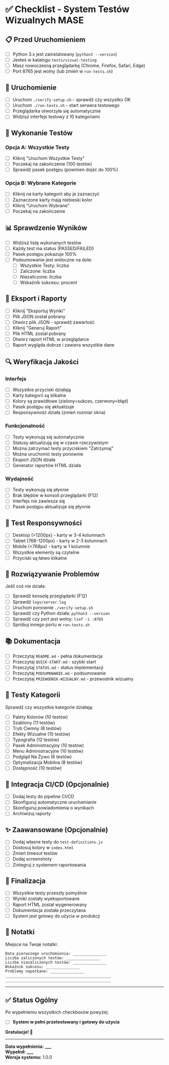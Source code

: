 # ✅ Checklist - System Testów Wizualnych MASE

## 📋 Przed Uruchomieniem

- [ ] Python 3.x jest zainstalowany (`python3 --version`)
- [ ] Jesteś w katalogu `tests/visual-testing`
- [ ] Masz nowoczesną przeglądarkę (Chrome, Firefox, Safari, Edge)
- [ ] Port 8765 jest wolny (lub zmień w `run-tests.sh`)

## 🚀 Uruchomienie

- [ ] Uruchom `./verify-setup.sh` - sprawdź czy wszystko OK
- [ ] Uruchom `./run-tests.sh` - start serwera testowego
- [ ] Przeglądarka otworzyła się automatycznie
- [ ] Widzisz interfejs testowy z 10 kategoriami

## 🧪 Wykonanie Testów

### Opcja A: Wszystkie Testy

- [ ] Kliknij "Uruchom Wszystkie Testy"
- [ ] Poczekaj na zakończenie (100 testów)
- [ ] Sprawdź pasek postępu (powinien dojść do 100%)

### Opcja B: Wybrane Kategorie

- [ ] Kliknij na karty kategorii aby je zaznaczyć
- [ ] Zaznaczone karty mają niebieski kolor
- [ ] Kliknij "Uruchom Wybrane"
- [ ] Poczekaj na zakończenie

## 📊 Sprawdzenie Wyników

- [ ] Widzisz listę wykonanych testów
- [ ] Każdy test ma status (PASSED/FAILED)
- [ ] Pasek postępu pokazuje 100%
- [ ] Podsumowanie jest widoczne na dole:
  - [ ] Wszystkie Testy: liczba
  - [ ] Zaliczone: liczba
  - [ ] Niezaliczone: liczba
  - [ ] Wskaźnik sukcesu: procent

## 💾 Eksport i Raporty

- [ ] Kliknij "Eksportuj Wyniki"
- [ ] Plik JSON został pobrany
- [ ] Otwórz plik JSON - sprawdź zawartość
- [ ] Kliknij "Generuj Raport"
- [ ] Plik HTML został pobrany
- [ ] Otwórz raport HTML w przeglądarce
- [ ] Raport wygląda dobrze i zawiera wszystkie dane

## 🔍 Weryfikacja Jakości

### Interfejs

- [ ] Wszystkie przyciski działają
- [ ] Karty kategorii są klikalne
- [ ] Kolory są prawidłowe (zielony=sukces, czerwony=błąd)
- [ ] Pasek postępu się aktualizuje
- [ ] Responsywność działa (zmień rozmiar okna)

### Funkcjonalność

- [ ] Testy wykonują się automatycznie
- [ ] Statusy aktualizują się w czasie rzeczywistym
- [ ] Można zatrzymać testy przyciskiem "Zatrzymaj"
- [ ] Można uruchomić testy ponownie
- [ ] Eksport JSON działa
- [ ] Generator raportów HTML działa

### Wydajność

- [ ] Testy wykonują się płynnie
- [ ] Brak błędów w konsoli przeglądarki (F12)
- [ ] Interfejs nie zawiesza się
- [ ] Pasek postępu aktualizuje się płynnie

## 📱 Test Responsywności

- [ ] Desktop (>1200px) - karty w 3-4 kolumnach
- [ ] Tablet (768-1200px) - karty w 2-3 kolumnach
- [ ] Mobile (<768px) - karty w 1 kolumnie
- [ ] Wszystkie elementy są czytelne
- [ ] Przyciski są łatwo klikalne

## 🐛 Rozwiązywanie Problemów

Jeśli coś nie działa:

- [ ] Sprawdź konsolę przeglądarki (F12)
- [ ] Sprawdź `logs/server.log`
- [ ] Uruchom ponownie `./verify-setup.sh`
- [ ] Sprawdź czy Python działa: `python3 --version`
- [ ] Sprawdź czy port jest wolny: `lsof -i :8765`
- [ ] Spróbuj innego portu w `run-tests.sh`

## 📚 Dokumentacja

- [ ] Przeczytaj `README.md` - pełna dokumentacja
- [ ] Przeczytaj `QUICK-START.md` - szybki start
- [ ] Przeczytaj `STATUS.md` - status implementacji
- [ ] Przeczytaj `PODSUMOWANIE.md` - podsumowanie
- [ ] Przeczytaj `PRZEWODNIK-WIZUALNY.md` - przewodnik wizualny

## 🎯 Testy Kategorii

Sprawdź czy wszystkie kategorie działają:

- [ ] Palety Kolorów (10 testów)
- [ ] Szablony (11 testów)
- [ ] Tryb Ciemny (8 testów)
- [ ] Efekty Wizualne (15 testów)
- [ ] Typografia (12 testów)
- [ ] Pasek Administracyjny (10 testów)
- [ ] Menu Administracyjne (10 testów)
- [ ] Podgląd Na Żywo (6 testów)
- [ ] Optymalizacja Mobilna (8 testów)
- [ ] Dostępność (10 testów)

## 🔄 Integracja CI/CD (Opcjonalnie)

- [ ] Dodaj testy do pipeline CI/CD
- [ ] Skonfiguruj automatyczne uruchamianie
- [ ] Skonfiguruj powiadomienia o wynikach
- [ ] Archiwizuj raporty

## ✨ Zaawansowane (Opcjonalnie)

- [ ] Dodaj własne testy do `test-definitions.js`
- [ ] Dostosuj kolory w `index.html`
- [ ] Zmień timeout testów
- [ ] Dodaj screenshoty
- [ ] Zintegruj z systemem raportowania

## 🎉 Finalizacja

- [ ] Wszystkie testy przeszły pomyślnie
- [ ] Wyniki zostały wyeksportowane
- [ ] Raport HTML został wygenerowany
- [ ] Dokumentacja została przeczytana
- [ ] System jest gotowy do użycia w produkcji

## 📝 Notatki

Miejsce na Twoje notatki:

```
Data pierwszego uruchomienia: _______________
Liczba zaliczonych testów: _______________
Liczba niezaliczonych testów: _______________
Wskaźnik sukcesu: _______________
Problemy napotkane: _______________
_______________________________________________
_______________________________________________
```

---

## ✅ Status Ogólny

Po wypełnieniu wszystkich checkboxów powyżej:

- [ ] **System w pełni przetestowany i gotowy do użycia**

**Gratulacje! 🎉**

---

**Data wypełnienia:** ******\_\_\_******  
**Wypełnił:** ******\_\_\_******  
**Wersja systemu:** 1.0.0
